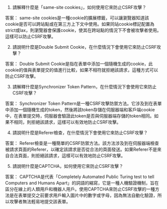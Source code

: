 

1. 請解釋什麼是「same-site cookies」，如何使用它來防止CSRF攻擊？

答案：
same-site cookies是一種cookie的擴展標籤，可以讓瀏覽器知道該cookie是否可以跨站點或在第三方上下文中使用。如果同站cookie標記配置為strict或lax，則瀏覽器會保護cookie，使其在跨站點的情況下不會被攻擊者使用。這樣可以防止CSRF攻擊。

2. 請說明什麼是Double Submit Cookie，在什麼情況下會使用它來防止CSRF攻擊？

答案：
Double Submit Cookie是指在表單中添加一個隨機生成的cookie，此cookie的值與表單提交的值進行比較，如果不相符就拒絕該請求，這種方式可以防止CSRF攻擊。

3. 請解釋什麼是Synchronizer Token Pattern，在什麼情況下會使用它來防止CSRF攻擊？

答案：
Synchronizer Token Pattern是一種CSRF攻擊防禦方法。它涉及到在表單中添加一個隨機生成的token，然後將該token存儲在伺服器端和客戶端cookie中，在表單提交時，伺服器會驗證此token是否與伺服器端存儲的token相同。如果不相同，則拒絕該請求，這樣可以有效地防止CSRF攻擊。

4. 請說明什麼是Referer檢查，在什麼情況下會使用它來防止CSRF攻擊？

答案：
Referer檢查是一種簡單的CSRF防禦方法。該方法涉及到在伺服器端檢查被請求頁面的Referer，以確定該請求是否從合法的頁面發送。如果Referer不是來自合法頁面，則拒絕該請求，這樣可以有效地防止CSRF攻擊。

5. 請說明什麼是CAPTCHA，如何使用它來防止CSRF攻擊？

答案：
CAPTCHA是代表「Completely Automated Public Turing test to tell Computers and Humans Apart」的詞語的縮寫，它是一種人機驗證機制，旨在區分在線上的人類用戶和機器人用戶。使用CAPTCHA來防止CSRF攻擊的一種方法是在表單提交之前要求用戶輸入圖片中的數字或字母，因為無法自動化驗證，所以攻擊者無法輕易地提交該表單。